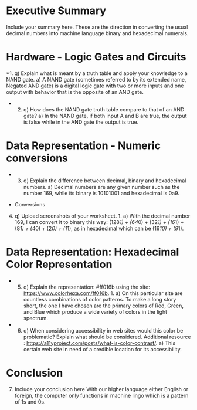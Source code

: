 # Executive Summary
Include your summary here.
These are the direction in converting the usual decimal numbers into machine language binary and hexadecimal numerals.

# Hardware -  Logic Gates and Circuits 

*1. q) Explain what is meant by a truth table and apply your knowledge to a NAND gate. 
	a) A NAND gate (sometimes referred to by its extended name, Negated AND gate) is a digital logic gate with two or more inputs and one output with behavior that is the opposite of an AND gate.
 
* 2. q) How does the NAND gate truth table compare to that of an AND gate? 	a) In the NAND gate, if both input A and B are true, the output is false while in the AND gate the output is true.

# Data Representation - Numeric conversions

* 3. q) Explain the difference between decimal, binary and hexadecimal numbers. a) Decimal numbers are any given number such as the number 169, while its binary is 10101001 and hexadecimal is 0a9.
 

* Conversions
4. q) Upload screenshots of your worksheet.  1.	a) With the decimal number 169, I can convert it to binary this way: (128*1) + (64*0) + (32*1) + (16*1) + (8*1) + (4*0) + (2*0) + (1*1), as in hexadecimal which can be (16*10) + (9*1).

# Data Representation: Hexadecimal Color Representation 
 
* 5. q) Explain the representation: #ff016b using the site: https://www.colorhexa.com/ff016b. 1.	a) On this particular site are countless combinations of color patterns. To make a long story short, the one I have chosen are the primary colors of Red, Green, and Blue which produce a wide variety of colors in the light spectrum.
 
* 6. q) When considering accessibility in web sites would this color be problematic? Explain what should be considered. 
Additional resource : https://a11yproject.com/posts/what-is-color-contrast/. a) This certain web site in need of a credible location for its accessibility.

# Conclusion
7. Include your conclusion here
With our higher language either English or foreign, the computer only functions in machine lingo which is a pattern of 1s and 0s.
